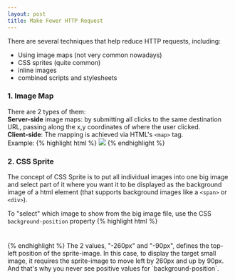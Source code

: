 ```yaml
---
layout: post
title: Make Fewer HTTP Request
---
```


There are several techniques that help reduce HTTP requests, including:

- Using image maps (not very common nowadays)
- CSS sprites (quite common)
- inline images
- combined scripts and stylesheets

### 1. Image Map
There are 2 types of them:  
**Server-side** image maps: by submitting all clicks to the same destination URL, passing along the x,y coordinates of where the user clicked.  
**Client-side**: The mapping is achieved via HTML's `<map>` tag.  
Example:
{% highlight html %}
<img usemap="#map1" border=0 src="/images/imagemap.gif">
<map name="map1">
  <area shape="rect" coords="0,0,31,31" href="home.html" title="Home">
  <area shape="rect" coords="36,0,66,31" href="gifts.html" title="Gifts">
  <area shape="rect" coords="71,0,101,31" href="cart.html" title="Cart">
  <area shape="rect" coords="106,0,136,31" href="settings.html" title="Settings">
  <area shape="rect" coords="141,0,171,31" href="help.html" title="Help">
</map>
{% endhighlight %}

### 2. CSS Sprite
The concept of CSS Sprite is to put all individual images into one big image and select part of it where you want it to be displayed as the background image of a html element (that supports background images like a `<span>` or `<div>`).

To "select" which image to show from the big image file, use the CSS `background-position` property
{% highlight html %}
<div style="background-image: url('css_sprites.gif');
            background-position: -260px -90px;
            width: 26px; height: 24px;">
</div>
{% endhighlight %}
The 2 values, "-260px" and "-90px", defines the top-left position of the sprite-image. In this case, to display the target small image, it requires the sprite-image to move left by 260px and up by 90px. And that's why you never see positive values for `background-position`.


